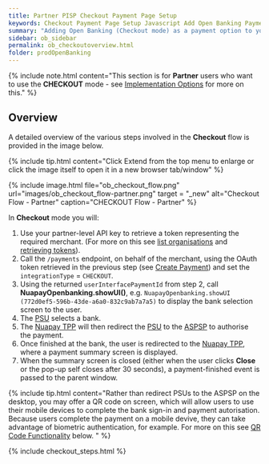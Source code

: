 ```yaml
---
title: Partner PISP Checkout Payment Page Setup
keywords: Checkout Payment Page Setup Javascript Add Open Banking Payment Page
summary: "Adding Open Banking (Checkout mode) as a payment option to your Payment Page requires a little configuration as outlined below. In Checkout mode you will use the Nuapay user interface for Bank Selection and Confirmation screens."
sidebar: ob_sidebar
permalink: ob_checkoutoverview.html
folder: prodOpenBanking
---
```


{% include note.html content="This section is for **Partner** users who want to use the **CHECKOUT** mode - see [Implementation Options](ob_pispimplementation.html) for more on this." %}

## Overview

A detailed overview of the various steps involved in the **Checkout** flow is provided in the image below.

{% include tip.html content="Click Extend from the top menu to enlarge or click the image itself to open it in a new browser tab/window" %}

{% include image.html file="ob_checkout_flow.png" url="images/ob_checkout_flow-partner.png" target = "_new" alt="Checkout Flow - Partner" caption="CHECKOUT Flow - Partner" %}


In **Checkout** mode you will:

1. Use your partner-level API key to retrieve a token representing the required merchant. (For more on this see [list organisations](ob_partnerintegration.html#api-details---get-organisations) and [retrieving tokens](ob_partnerintegration.html#api-details---post-tokens)).
1. Call the `/payments` endpoint, on behalf of the merchant, using the OAuth token retrieved in the previous step (see [Create Payment](ob_createpayment.html)) and set the `integrationType` = `CHECKOUT`.  
1. Using the returned `userInterfacePaymentId` from step 2, call **NuapayOpenbanking.showUI()**, e.g. `NuapayOpenbanking.showUI (772d0ef5-596b-43de-a6a0-832c9ab7a7a5)` to display the bank selection screen to the user.
1. The <a href="#" data-toggle="tooltip" data-original-title="{{site.data.glossary.psu}}">PSU</a> selects a bank.
1. The <a href="#" data-toggle="tooltip" data-original-title="{{site.data.glossary.tpp}}">Nuapay TPP</a> will then redirect the <a href="#" data-toggle="tooltip" data-original-title="{{site.data.glossary.psu}}">PSU</a> to the <a href="#" data-toggle="tooltip" data-original-title="{{site.data.glossary.aspsp}}">ASPSP</a> to authorise the payment.
1. Once finished at the bank, the user is redirected to the <a href="#" data-toggle="tooltip" data-original-title="{{site.data.glossary.tpp}}">Nuapay TPP</a>, where a payment summary screen is displayed.
1. When the summary screen is closed (either when the user clicks **Close** or the pop-up self closes after 30 seconds), a payment-finished event is passed to the parent window.


{% include tip.html content="Rather than redirect PSUs to the ASPSP on the desktop, you may offer a QR code on screen, which will allow users to use their mobile devices to complete the bank sign-in and payment autorisation. Because users complete the payment on a mobile devive, they can take advantage of biometric authentication, for example. For more on this see [QR Code Functionality](#qr-code-functionality) below. " %}

{% include checkout_steps.html %} <!--pulls in common steps for Partner and Merchant-->

